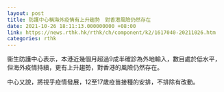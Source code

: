 ```yaml
---
layout: post
title: 防護中心稱海外疫情有上升趨勢　對香港風險仍然存在
date: 2021-10-26 18:11:13.000000000 +08:00
link: https://news.rthk.hk/rthk/ch/component/k2/1617040-20211026.htm
categories: rthk
---
```


衞生防護中心表示，本港近幾個月超過9成半確診為外地輸入，數目處於低水平，但海外疫情持續，更有上升趨勢，對香港的風險仍然存在。

中心又說，將視乎疫情發展，12至17歲疫苗接種的安排，不排除有改動。
